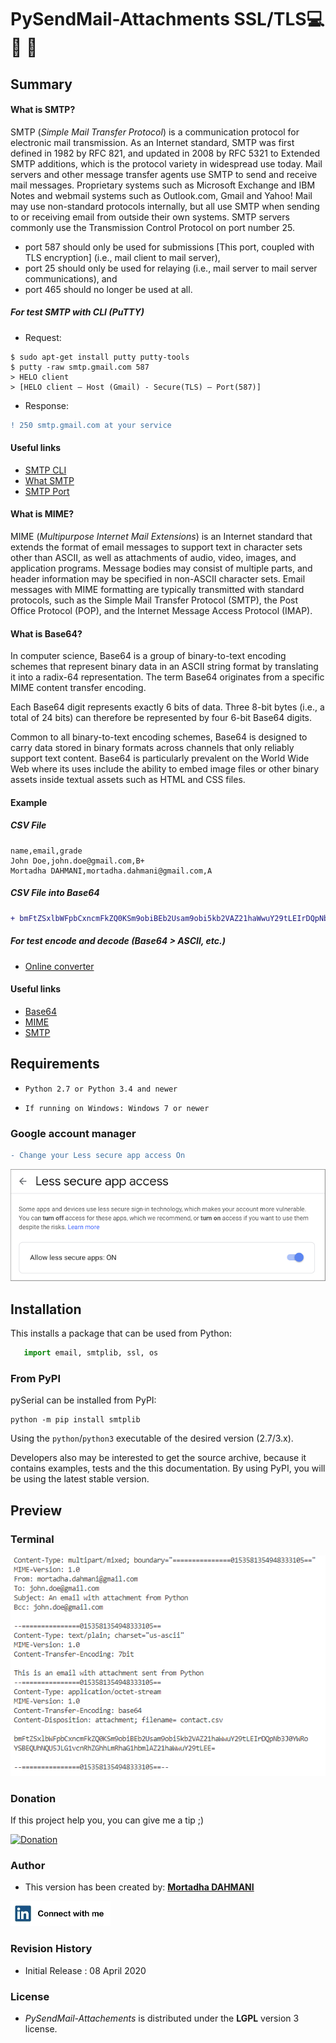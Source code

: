 # PySendMail-Attachments SSL/TLS:computer: :e-mail: :key:

## Summary
#### What is SMTP?
SMTP (*Simple Mail Transfer Protocol*) is a communication protocol for electronic mail transmission. As an Internet standard, SMTP was first defined in 1982 by RFC 821, and updated in 2008 by RFC 5321 to Extended SMTP additions, which is the protocol variety in widespread use today. Mail servers and other message transfer agents use SMTP to send and receive mail messages. Proprietary systems such as Microsoft Exchange and IBM Notes and webmail systems such as Outlook.com, Gmail and Yahoo! Mail may use non-standard protocols internally, but all use SMTP when sending to or receiving email from outside their own systems. SMTP servers commonly use the Transmission Control Protocol on port number 25.

- port 587 should only be used for submissions [This port, coupled with TLS encryption] (i.e., mail client to mail server),
- port 25 should only be used for relaying (i.e., mail server to mail server communications), and
- port 465 should no longer be used at all.

##### For test SMTP with CLI (PuTTY)

- Request:

``` 
$ sudo apt-get install putty putty-tools
$ putty -raw smtp.gmail.com 587
> HELO client
> [HELO client – Host (Gmail) - Secure(TLS) – Port(587)]
```

- Response: 

```diff
! 250 smtp.gmail.com at your service
```

#### Useful links
* [SMTP CLI](https://www.mailgun.com/blog/which-smtp-port-understanding-ports-25-465-587/ "SMTP CLI")
* [What SMTP](https://www.sparkpost.com/blog/what-smtp-port/ "What SMTP")
* [SMTP Port](https://www.jscape.com/blog/smtp-ports "SMTP Port")

#### What is MIME?
MIME (*Multipurpose Internet Mail Extensions*) is an Internet standard that extends the format of email messages to support text in character sets other than ASCII, as well as attachments of audio, video, images, and application programs. Message bodies may consist of multiple parts, and header information may be specified in non-ASCII character sets. Email messages with MIME formatting are typically transmitted with standard protocols, such as the Simple Mail Transfer Protocol (SMTP), the Post Office Protocol (POP), and the Internet Message Access Protocol (IMAP). 

#### What is Base64?
In computer science, Base64 is a group of binary-to-text encoding schemes that represent binary data in an ASCII string format by translating it into a radix-64 representation. The term Base64 originates from a specific MIME content transfer encoding.

Each Base64 digit represents exactly 6 bits of data. Three 8-bit bytes (i.e., a total of 24 bits) can therefore be represented by four 6-bit Base64 digits.

Common to all binary-to-text encoding schemes, Base64 is designed to carry data stored in binary formats across channels that only reliably support text content. Base64 is particularly prevalent on the World Wide Web where its uses include the ability to embed image files or other binary assets inside textual assets such as HTML and CSS files.

#### Example
##### CSV File
```csv
name,email,grade
John Doe,john.doe@gmail.com,B+
Mortadha DAHMANI,mortadha.dahmani@gmail.com,A
```
##### CSV File into Base64 
```diff
+ bmFtZSxlbWFpbCxncmFkZQ0KSm9obiBEb2Usam9obi5kb2VAZ21haWwuY29tLEIrDQpNb3J0YWRoYSBEQUhNQU5JLG1vcnRhZGhhLmRhaG1hbmlAZ21haWwuY29tLEE=
```

##### For test encode and decode (Base64 > ASCII, etc.)
* [Online converter](https://www.rapidtables.com/convert/number/ascii-hex-bin-dec-converter.html "Base64 converter")

#### Useful links
* [Base64](https://en.wikipedia.org/wiki/Base64 "Base64")
* [MIME](https://en.wikipedia.org/wiki/MIME "MIME")
* [SMTP](https://en.wikipedia.org/wiki/Simple_Mail_Transfer_Protocol "SMTP")


## Requirements
- ``Python 2.7 or Python 3.4 and newer``

- ``If running on Windows: Windows 7 or newer``

### Google account manager 
```diff
- Change your Less secure app access On
```

![alt iviny](https://github.com/MortadhaDAHMANI/PySendMail-Attachements/raw/master/LSA2.png)

## Installation

This installs a package that can be used from Python:

```python
   import email, smtplib, ssl, os
```
### From PyPI

pySerial can be installed from PyPI:

    python -m pip install smtplib

Using the `python`/`python3` executable of the desired version (2.7/3.x). 

Developers also may be interested to get the source archive, because it
contains examples, tests and the this documentation. By using PyPI, you will be using the latest stable version.

## Preview
### Terminal

![alt iviny](https://github.com/MortadhaDAHMANI/PySendMail-Attachements/raw/master/pyMail.png)

### Donation
If this project help you, you can give me a tip ;)

<a href="https://paypal.me/mamdpay" rel="In"> <img src="https://www.pngarts.com/files/4/Paypal-Donate-PNG-High-Quality-Image.png" alt="Donation" height="70"></a>

### Author
* This version has been created by: [**Mortadha DAHMANI**](mailto:mortadha.dahmani@gmail.com)

<a href="https://www.linkedin.com/in/mortadhadahmani" rel="In"> <img src="https://github.com/MortadhaDAHMANI/Py-SIM800L/raw/master/in2.jpg" alt="In" height="40"></a>

### Revision History
* Initial Release : 08 April 2020

### License
* _PySendMail-Attachements_ is distributed under the **LGPL** version 3 license.
